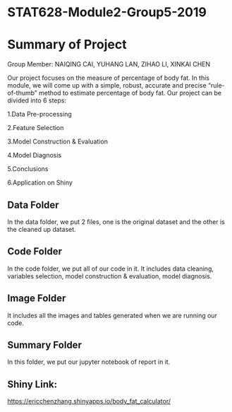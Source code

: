 # STAT628-Module2-Group5-2019
# Summary of Project

Group Member: NAIQING CAI, YUHANG LAN, ZIHAO LI, XINKAI CHEN

Our project focuses on the measure of percentage of body fat. In this module, we will come up with a simple, robust, accurate and precise “rule-of-thumb” method to estimate percentage of body fat.
Our project can be divided into 6 steps:

1.Data Pre-processing

2.Feature Selection

3.Model Construction & Evaluation

4.Model Diagnosis

5.Conclusions

6.Application on Shiny

## Data Folder
In the data folder, we put 2 files, one is the original dataset and the other is the cleaned up dataset.

## Code Folder
In the code folder, we put all of our code in it. It includes data cleaning, variables selection, model construction & evaluation, model diagnosis.

## Image Folder
It includes all the images and tables generated when we are running our code.

## Summary Folder
In this folder, we put our jupyter notebook of report in it.

## Shiny Link:
https://ericchenzhang.shinyapps.io/body_fat_calculator/




